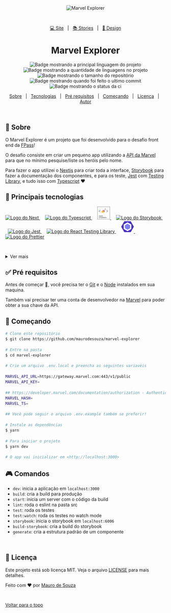 <div align="center" id="top">
  <img src="./.github/assets/app.gif" alt="Marvel Explorer" />

  &#xa0;
  <p align="center">
    <a href="https://marvel-explorer.vervel.app">💻 Site</a> &#xa0; | &#xa0;
    <a href="https://stories-marvel-explorer.vercel.app/?path=/story/herocard--basic">📚 Stories</a> &#xa0; | &#xa0;
    <a href="https://www.figma.com/file/jvrp05F09b0q48uwxkLX7u/Marvel?node-id=0%3A1">🎨 Design</a>
  </p>
</div>

<h1 align="center">Marvel Explorer</h1>

<p align="center">
  <img alt="Badge mostrando a principal linguagem do projeto" src="https://img.shields.io/github/languages/top/maurodesouza/marvel-explorer?color=E62429">

  <img alt="Badge mostrando a quantidade de linguagens no projeto" src="https://img.shields.io/github/languages/count/maurodesouza/marvel-explorer?color=E62429">

  <img alt="Badge mostrando o tamanho do repositório" src="https://img.shields.io/github/repo-size/maurodesouza/marvel-explorer?color=E62429">

  <img alt="Badge mostrando quando foi feito o ultimo commit" src="https://img.shields.io/github/last-commit/maurodesouza/marvel-explorer?color=E62429">

  <img alt="Badge mostrando o status da ci" src="https://github.com/maurodesouza/marvel-explorer/workflows/ci/badge.svg">

</p>

<p align="center">
  <a href="#dart-sobre">Sobre</a> &#xa0; | &#xa0;
  <a href="#rocket-principais-tecnologias">Tecnologias</a> &#xa0; | &#xa0;
  <a href="#white_check_mark-pré-requisitos">Pré requisitos</a> &#xa0; | &#xa0;
  <a href="#checkered_flag-começando">Começando</a> &#xa0; | &#xa0;
  <a href="#memo-licença">Licença</a> &#xa0; | &#xa0;
  <a href="https://github.com/maurodesouza" target="_blank">Autor</a>
</p>

<br>

## :dart: Sobre ##

O Marvel Explorer é um projeto que foi desenvolvido para o desafio front end da [FPass](https://fpass.com.br)!

O desafio consiste em criar um pequeno app utilizando a [API da Marvel](https://developer.marvel.com) para que no mínimo pesquise/liste os heróis pelo nome.

Para fazer o app utilizei o [Nextjs](https://nextjs.org) para criar toda a interface, [Storybook](https://storybook.js.org) para fazer a documentação dos componentes, e para os teste, [Jest](https://jestjs.io) com [Testing Library](https://testing-library.com/docs/dom-testing-library/intro/), e tudo isso com [Typescript](https://www.typescriptlang.org) ❤

## :rocket: Principais tecnologias ##

<a href="https://nextjs.org">
  <img width="40" title="Next" alt="Logo do Next" src="https://raw.githubusercontent.com/maurodesouza/maurodesouza/master/assets/next-logo.png">
</a> &#xa0; &#xa0;

<a href="https://www.typescriptlang.org">
  <img width="40" title="Typescript" alt="Logo do Typescript" src="https://raw.githubusercontent.com/maurodesouza/maurodesouza/master/assets/typescript-logo.png">
</a> &#xa0; &#xa0;

<a href="https://styled-components.com">
  <img width="40" title="Styled Components" alt="Logo do Styled Components" src="https://raw.githubusercontent.com/github/explore/80688e429a7d4ef2fca1e82350fe8e3517d3494d/topics/styled-components/styled-components.png">
</a> &#xa0; &#xa0;

<a href="https://storybook.js.org">
  <img width="40" title="Storybook" alt="Logo do Storybook" src="https://raw.githubusercontent.com/maurodesouza/maurodesouza/master/assets/storybook-logo.png">
</a> &#xa0; &#xa0;

<a href="https://jestjs.io">
  <img width="40" title="Jest" alt="Logo do Jest" src="https://raw.githubusercontent.com/maurodesouza/maurodesouza/master/assets/jest-logo.png">
</a> &#xa0; &#xa0;

<a href="https://testing-library.com/docs/dom-testing-library/intro/">
  <img width="40" title="React Testing Library" alt="Logo do React Testing Library" src="https://testing-library.com/img/octopus-64x64.png">
</a> &#xa0; &#xa0;

<a href="https://eslint.org">
  <img  width="40" title="Eslint" alt="Logo do Eslint" src="https://raw.githubusercontent.com/github/explore/80688e429a7d4ef2fca1e82350fe8e3517d3494d/topics/eslint/eslint.png">
</a> &#xa0; &#xa0;

<a href="https://prettier.io">
  <img width="40" title="Prettier" alt="Logo do Prettier" src="https://prettier.io/icon.png">
</a>

&#xa0;

<details>
  <summary>Ver mais</summary>

  <br>

  * [Styled Media Query](https://github.com/morajabi/styled-media-query)
  * [Styled Icons](https://styled-icons.js.org)
  * [Axios](https://github.com/axios/axios)
  * [Plop](https://plopjs.com)

</details>

## :white_check_mark: Pré requisitos ##

Antes de começar :checkered_flag:, você precisa ter o [Git](https://git-scm.com) e o [Node](https://nodejs.org/en/) instalados em sua maquina.

Também vai precisar ter uma conta de desenvolvedor na [Marvel](https://developer.marvel.com) para poder obter a sua chave da API.

## :checkered_flag: Começando ##

```bash
# Clone este repositório
$ git clone https://github.com/maurodesouza/marvel-explorer

# Entre na pasta
$ cd marvel-explorer

# Crie um arquivo .env.local e preencha as seguintes variavéis

MARVEL_API_URL=https://gateway.marvel.com:443/v1/public
MARVEL_API_KEY=

## https://developer.marvel.com/documentation/authorization - Authentication for Server-Side Applications
MARVEL_HASH=
MARVEL_TS=

## Você pode seguir o arquivo .env.example também se preferir!

# Instale as dependências
$ yarn

# Para iniciar o projeto
$ yarn dev

# O app vai inicializar em <http://localhost:3000>
```

## :video_game: Comandos

- `dev`: inicia a aplicação em `localhost:3000`
- `build`: cria a build para produção
- `start`: inicia um server com o código da build
- `lint`: roda o eslint na pasta src
- `test`: roda os testes
- `test:watch`: roda os testes no watch mode
- `storybook`: inicia o storybook em `localhost:6006`
- `build-storybook`: cria a build do storybook
- `generate`: cria a estrutura padrão de um componente

&#xa0;

## :memo: Licença ##

Este projeto está sob licença MIT. Veja o arquivo [LICENSE](LICENSE.md) para mais detalhes.


Feito com :heart: por <a href="https://github.com/maurodesouza" target="_blank">Mauro de Souza</a>

&#xa0;

<a href="#top">Voltar para o topo</a>
